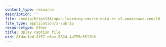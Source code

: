 ```yaml
---
content_type: resource
description: ''
file: /media/https%3A/open-learning-course-data-rc.s3.amazonaws.com/18-03sc-differential-equations-fall-2011/8fdac1ed8f57c6ae58244a755e3512b8_EWWw0jryj1A.srt
file_type: application/x-subrip
resourcetype: Other
title: 3play caption file
uid: 8fdac1ed-8f57-c6ae-5824-4a755e3512b8
---
```

